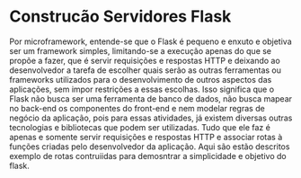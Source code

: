# Construcão Servidores Flask
 Por microframework, entende-se que o Flask é pequeno e enxuto e objetiva ser um framework simples, limitando-se a execução apenas do que se propõe a fazer, que é servir requisições e respostas HTTP e deixando ao desenvolvedor a tarefa de escolher quais serão as outras ferramentas ou frameworks utilizados para o desenvolvimento de outros aspectos das aplicações, sem impor restrições a essas escolhas. Isso significa que o Flask não busca ser uma ferramenta de banco de dados, não busca mapear no back-end os componentes do front-end e nem modelar regras de negócio da aplicação, pois para essas atividades, já existem diversas outras tecnologias e bibliotecas que podem ser utilizadas. Tudo que ele faz é apenas e somente servir requisições e respostas HTTP e associar rotas à funções criadas pelo desenvolvedor da aplicação.
Aqui são estão descritos exemplo de rotas contruiidas para demosntrar a simplicidade e objetivo do flask.
